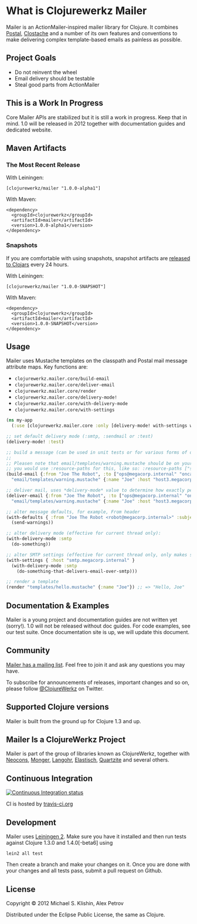 # What is Clojurewerkz Mailer

Mailer is an ActionMailer-inspired mailer library for Clojure. It combines [Postal](https://github.com/drewr/postal), [Clostache](https://github.com/fhd/clostache)
and a number of its own features and conventions to make delivering complex template-based emails as painless as possible.


## Project Goals

 * Do not reinvent the wheel
 * Email delivery should be testable
 * Steal good parts from ActionMailer


## This is a Work In Progress

Core Mailer APIs are stabilized but it is still a work in progress. Keep that in mind. 1.0 will be released in 2012
together with documentation guides and dedicated website.



## Maven Artifacts

### The Most Recent Release

With Leiningen:

    [clojurewerkz/mailer "1.0.0-alpha1"]

With Maven:

    <dependency>
      <groupId>clojurewerkz</groupId>
      <artifactId>mailer</artifactId>
      <version>1.0.0-alpha1</version>
    </dependency>


### Snapshots

If you are comfortable with using snapshots, snapshot artifacts are [released to Clojars](https://clojars.org/clojurewerkz/mailer) every 24 hours.

With Leiningen:

    [clojurewerkz/mailer "1.0.0-SNAPSHOT"]


With Maven:

    <dependency>
      <groupId>clojurewerkz</groupId>
      <artifactId>mailer</artifactId>
      <version>1.0.0-SNAPSHOT</version>
    </dependency>


## Usage

Mailer uses Mustache templates on the classpath and Postal mail message attribute maps. Key functions are:

 * `clojurewerkz.mailer.core/build-email`
 * `clojurewerkz.mailer.core/deliver-email`
 * `clojurewerkz.mailer.core/render`
 * `clojurewerkz.mailer.core/delivery-mode!`
 * `clojurewerkz.mailer.core/with-delivery-mode`
 * `clojurewerkz.mailer.core/with-settings`

``` clojure
(ns my-app
  (:use [clojurewerkz.mailer.core :only [delivery-mode! with-settings with-defaults with-settings build-email deliver-email]]))

;; set default delivery mode (:smtp, :sendmail or :test)
(delivery-mode! :test)

;; build a message (can be used in unit tests or for various forms of delayed delivery)
;;
;; Pleasen note that email/templates/warning.mustache should be on your classpath. For example, with Leiningen 2,
;; you would use :resource-paths for this, like so: :resource-paths ["src/resources"]
(build-email {:from "Joe The Robot", :to ["ops@megacorp.internal" "oncall@megacorp.internal"] :subject "OMG everything is down!"}
  "email/templates/warning.mustache" {:name "Joe" :host "host3.megacorp.internal"})

;; deliver mail, uses *delivery-mode* value to determine how exactly perform the delivery
(deliver-email {:from "Joe The Robot", :to ["ops@megacorp.internal" "oncall@megacorp.internal"] :subject "OMG everything is down!"}
  "email/templates/warning.mustache" {:name "Joe" :host "host3.megacorp.internal"})

;; alter message defaults, for example, From header
(with-defaults { :from "Joe The Robot <robot@megacorp.internal>" :subject "[Do Not Reply] Warning! Achtung! Внимание!" }
  (send-warnings))

;; alter delivery mode (effective for current thread only):
(with-delivery-mode :smtp
  (do-something))

;; alter SMTP settings (effective for current thread only, only makes sense for :smtp delivery mode):
(with-settings { :host "smtp.megacorp.internal" }
  (with-delivery-mode :smtp
    (do-something-that-delivers-email-over-smtp)))

;; render a template
(render "templates/hello.mustache" {:name "Joe"}) ;; => "Hello, Joe"
```


## Documentation & Examples

Mailer is a young project and documentation guides are not written yet (sorry!). 1.0 will not be released without doc guides. For code examples, see our test
suite. Once documentation site is up, we will update this document.


## Community

[Mailer has a mailing list](https://groups.google.com/group/clojure-email). Feel free to join it and ask any questions you may have.

To subscribe for announcements of releases, important changes and so on, please follow [@ClojureWerkz](https://twitter.com/#!/clojurewerkz) on Twitter.


## Supported Clojure versions

Mailer is built from the ground up for Clojure 1.3 and up.


## Mailer Is a ClojureWerkz Project

Mailer is part of the group of libraries known as ClojureWerkz, together with
[Neocons](https://github.com/michaelklishin/neocons), [Monger](https://github.com/michaelklishin/monger), [Langohr](https://github.com/michaelklishin/langohr), [Elastisch](https://github.com/clojurewerkz/elastisch), [Quartzite](https://github.com/michaelklishin/quartzite) and several others.


## Continuous Integration

[![Continuous Integration status](https://secure.travis-ci.org/clojurewerkz/mailer.png)](http://travis-ci.org/clojurewerkz/mailer)

CI is hosted by [travis-ci.org](http://travis-ci.org)


## Development

Mailer uses [Leiningen 2](https://github.com/technomancy/leiningen/blob/master/doc/TUTORIAL.md). Make sure you have it installed and then run tests against Clojure 1.3.0 and 1.4.0[-beta6] using

    lein2 all test

Then create a branch and make your changes on it. Once you are done with your changes and all tests pass, submit
a pull request on Github.



## License

Copyright © 2012 Michael S. Klishin, Alex Petrov

Distributed under the Eclipse Public License, the same as Clojure.
